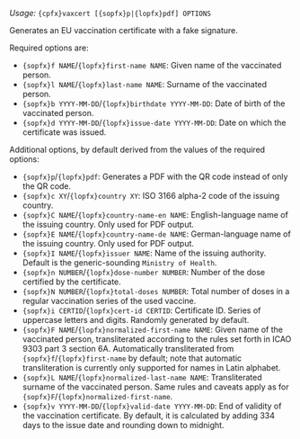 *Usage:* `{cpfx}vaxcert [{sopfx}p|{lopfx}pdf] OPTIONS`

Generates an EU vaccination certificate with a fake signature.

Required options are:

* `{sopfx}f NAME`/`{lopfx}first-name NAME`: Given name of the vaccinated person.
* `{sopfx}l NAME`/`{lopfx}last-name NAME`: Surname of the vaccinated person.
* `{sopfx}b YYYY-MM-DD`/`{lopfx}birthdate YYYY-MM-DD`: Date of birth of the vaccinated person.
* `{sopfx}d YYYY-MM-DD`/`{lopfx}issue-date YYYY-MM-DD`: Date on which the certificate was issued.

Additional options, by default derived from the values of the required options:

* `{sopfx}p`/`{lopfx}pdf`: Generates a PDF with the QR code instead of only the QR code.
* `{sopfx}c XY`/`{lopfx}country XY`: ISO 3166 alpha-2 code of the issuing country.
* `{sopfx}C NAME`/`{lopfx}country-name-en NAME`: English-language name of the issuing country. Only used for PDF output.
* `{sopfx}E NAME`/`{lopfx}country-name-de NAME`: German-language name of the issuing country. Only used for PDF output.
* `{sopfx}I NAME`/`{lopfx}issuer NAME`: Name of the issuing authority. Default is the generic-sounding `Ministry of Health`.
* `{sopfx}n NUMBER`/`{lopfx}dose-number NUMBER`: Number of the dose certified by the certificate.
* `{sopfx}N NUMBER`/`{lopfx}total-doses NUMBER`: Total number of doses in a regular vaccination series of the used vaccine.
* `{sopfx}i CERTID`/`{lopfx}cert-id CERTID`: Certificate ID. Series of uppercase letters and digits. Randomly generated by default.
* `{sopfx}F NAME`/`{lopfx}normalized-first-name NAME`: Given name of the vaccinated person, transliterated according to the rules set forth in ICAO 9303 part 3 section 6A. Automatically transliterated from `{sopfx}f`/`{lopfx}first-name` by default; note that automatic transliteration is currently only supported for names in Latin alphabet.
* `{sopfx}L NAME`/`{lopfx}normalized-last-name NAME`: Transliterated surname of the vaccinated person. Same rules and caveats apply as for `{sopfx}F`/`{lopfx}normalized-first-name`.
* `{sopfx}v YYYY-MM-DD`/`{lopfx}valid-date YYYY-MM-DD`: End of validity of the vaccination certificate. By default, it is calculated by adding 334 days to the issue date and rounding down to midnight.
